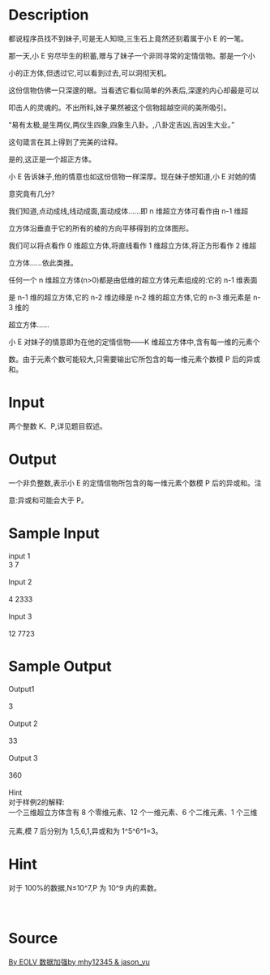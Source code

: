 
# Description

<div class="content"><p class="MsoPlainText">都说程序员找不到妹子<span lang="EN-US">,</span>可是无人知晓<span lang="EN-US">,</span>三生石上竟然还刻着属于小<span lang="EN-US"> E </span>的一笔。<span lang="EN-US"><o:p></o:p></span></p>
<p class="MsoPlainText">那一天<span lang="EN-US">,</span>小<span lang="EN-US"> E </span>穷尽毕生的积蓄<span lang="EN-US">,</span>赠与了妹子一个非同寻常的定情信物。那是一个小<span lang="EN-US"><o:p></o:p></span></p>
<p class="MsoPlainText">小的正方体<span lang="EN-US">,</span>但透过它<span lang="EN-US">,</span>可以看到过去<span lang="EN-US">,</span>可以洞彻天机。<span lang="EN-US"><o:p></o:p></span></p>
<p class="MsoPlainText">这份信物仿佛一只深邃的眼。当看透它看似简单的外表后<span lang="EN-US">,</span>深邃的内心却最是可以<span lang="EN-US"><o:p></o:p></span></p>
<p class="MsoPlainText">叩击人的灵魂的。不出所料<span lang="EN-US">,</span>妹子果然被这个信物超越空间的美所吸引。<span lang="EN-US"><o:p></o:p></span></p>
<p class="MsoPlainText"><span lang="EN-US">“</span>易有太极<span lang="EN-US">,</span>是生两仪<span lang="EN-US">,</span>两仪生四象<span lang="EN-US">,</span>四象生八卦。<span lang="EN-US">,</span>八卦定吉凶<span lang="EN-US">,</span>吉凶生大业。<span lang="EN-US">”<o:p></o:p></span></p>
<p class="MsoPlainText">这句箴言在其上得到了完美的诠释。<span lang="EN-US"><o:p></o:p></span></p>
<p class="MsoPlainText">是的<span lang="EN-US">,</span>这正是一个超正方体。<span lang="EN-US"><o:p></o:p></span></p>
<p class="MsoPlainText">小<span lang="EN-US"> E </span>告诉妹子<span lang="EN-US">,</span>他的情意也如这份信物一样深厚。现在妹子想知道<span lang="EN-US">,</span>小<span lang="EN-US"> E </span>对她的情<span lang="EN-US"><o:p></o:p></span></p>
<p class="MsoPlainText">意究竟有几分<span lang="EN-US">?<o:p></o:p></span></p>
<p class="MsoPlainText">我们知道<span lang="EN-US">,</span>点动成线<span lang="EN-US">,</span>线动成面<span lang="EN-US">,</span>面动成体<span lang="EN-US">......</span>即<span lang="EN-US"> n </span>维超立方体可看作由<span lang="EN-US"> n-1 </span>维超<span lang="EN-US"><o:p></o:p></span></p>
<p class="MsoPlainText">立方体沿垂直于它的所有的棱的方向平移得到的立体图形。<span lang="EN-US"><o:p></o:p></span></p>
<p class="MsoPlainText">我们可以将点看作<span lang="EN-US"> 0 </span>维超立方体<span lang="EN-US">,</span>将直线看作<span lang="EN-US"> 1 </span>维超立方体<span lang="EN-US">,</span>将正方形看作<span lang="EN-US"> 2 </span>维超<span lang="EN-US"><o:p></o:p></span></p>
<p class="MsoPlainText">立方体<span lang="EN-US">......</span>依此类推。<span lang="EN-US"><o:p></o:p></span></p>
<p class="MsoPlainText">任何一个<span lang="EN-US"> n </span>维超立方体<span lang="EN-US">(n&gt;0)</span>都是由低维的超立方体元素组成的<span lang="EN-US">:</span>它的<span lang="EN-US"> n-1 </span>维表面<span lang="EN-US"><o:p></o:p></span></p>
<p class="MsoPlainText">是<span lang="EN-US"> n-1 </span>维的超立方体<span lang="EN-US">,</span>它的<span lang="EN-US"> n-2 </span>维边缘是<span lang="EN-US"> n-2 </span>维的超立方体<span lang="EN-US">,</span>它的<span lang="EN-US"> n-3 </span>维元素是<span lang="EN-US"> n-3 </span>维的<span lang="EN-US"><o:p></o:p></span></p>
<p class="MsoPlainText">超立方体<span lang="EN-US">......<o:p></o:p></span></p>
<p class="MsoPlainText">小<span lang="EN-US"> E </span>对妹子的情意即为在他的定情信物<span lang="EN-US">——K </span>维超立方体中<span lang="EN-US">,</span>含有每一维的元素个<span lang="EN-US"><o:p></o:p></span></p>
<p class="MsoPlainText">数。由于元素个数可能较大<span lang="EN-US">,</span>只需要输出它所包含的每一维元素个数模<span lang="EN-US"> P </span>后的异或和。<span lang="EN-US"><br/>
</span></p>
<p></p></div>

# Input

<div class="content"><p class="MsoPlainText">两个整数<span lang="EN-US"> K</span>、<span lang="EN-US">P,</span>详见题目叙述。</p>
<p class="MsoPlainText"></p>
<p></p></div>

# Output

<div class="content"><p class="MsoPlainText">一个非负整数<span lang="EN-US">,</span>表示小<span lang="EN-US"> E </span>的定情信物所包含的每一维元素个数模<span lang="EN-US"> P </span>后的异或和。注</p>
<p class="MsoPlainText">意<span lang="EN-US">:</span>异或和可能会大于<span lang="EN-US"> P</span>。<span lang="EN-US"><br/>
</span></p>
<p class="MsoPlainText"></p>
<p></p></div>

# Sample Input

<div class="content"><span class="sampledata">input 1<br/>
3 7<br/>
<br/>
Input 2<br/>
<br/>
4 2333<br/>
<br/>
Input 3<br/>
<br/>
12 7723</span></div>

# Sample Output

<div class="content"><span class="sampledata">Output1<br/>
<br/>
3<br/>
<br/>
Output 2<br/>
<br/>
33<br/>
<br/>
Output 3<br/>
<br/>
360<br/>
<br/>
Hint<br/>
对于样例2的解释:<br/>
一个三维超立方体含有 8 个零维元素、12 个一维元素、6 个二维元素、1 个三维<br/>
<br/>
元素,模 7 后分别为 1,5,6,1,异或和为 1^5^6^1=3。</span></div>

# Hint

<div class="content"><p></p><div>对于 100%的数据,N≤10^7,P 为 10^9 内的素数。</div><br/>
<div></div><br/>
<p></p><p></p></div>

# Source

<div class="content"><p><a href="problemset.php?search=By EOLV 数据加强by mhy12345 &amp; jason_yu
">By EOLV 数据加强by mhy12345 &amp; jason_yu<br/>
</a></p></div>

